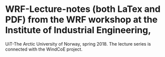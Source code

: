 # WRF-Lecture-notes (both LaTex and PDF) from the WRF workshop at the Institute of Industrial Engineering, 
UiT-The Arctic University of Norway, spring 2018. The lecture series is connected with the WindCoE project.
